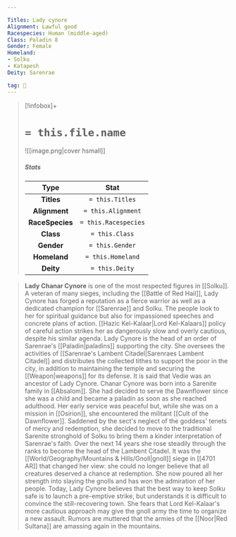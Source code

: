 ```yaml
---

Titles: Lady cynore
Alignment: Lawful good
Racespecies: Human (middle-aged)
Class: Paladin 8
Gender: Female
Homeland:
- Solku
- Katapesh
Deity: Sarenrae

tag: 👤️
---
```


> [!infobox]+
> #  `= this.file.name`
> ![[image.png|cover hsmall]]
> ##### Stats
> Type | Stat |
> :---: |:---:|
> **Titles** | `= this.Titles` |
> **Alignment** | `= this.Alignment` |
> **RaceSpecies** | `= this.Racespecies` |
> **Class** | `= this.Class` |
> **Gender** | `= this.Gender` |
> **Homeland** | `= this.Homeland` |
> **Deity** | `= this.Deity` |



> **Lady Chanar Cynore** is one of the most respected figures in [[Solku]]. A veteran of many sieges, including the [[Battle of Red Hail]], Lady Cynore has forged a reputation as a fierce warrior as well as a dedicated champion for [[Sarenrae]] and Solku. The people look to her for spiritual guidance but also for impassioned speeches and concrete plans of action. [[Hazic Kel-Kalaar|Lord Kel-Kalaars]] policy of careful action strikes her as dangerously slow and overly cautious, despite his similar agenda. Lady Cynore is the head of an order of Sarenrae's [[Paladin|paladins]] supporting the city. She oversees the activities of [[Sarenrae's Lambent Citadel|Sarenraes Lambent Citadel]] and distributes the collected tithes to support the poor in the city, in addition to maintaining the temple and securing the [[Weapon|weapons]] for its defense.
> It is said that Vedie was an ancestor of Lady Cynore.
> Chanar Cynore was born into a Sarenite family in [[Absalom]]. She had decided to serve the Dawnflower since she was a child and became a paladin as soon as she reached adulthood. Her early service was peaceful but, while she was on a mission in [[Osirion]], she encountered the militant [[Cult of the Dawnflower]]. Saddened by the sect's neglect of the goddess' tenets of mercy and redemption, she decided to move to the traditional Sarenite stronghold of Solku to bring them a kinder interpretation of Sarenrae's faith. Over the next 14 years she rose steadily through the ranks to become the head of the Lambent Citadel. It was the [[World/Geography/Mountains & Hills/Gnoll|gnoll]] siege in [[4701 AR]] that changed her view: she could no longer believe that all creatures deserved a chance at redemption. She now poured all her strength into slaying the gnolls and has won the admiration of her people.
> Today, Lady Cynore believes that the best way to keep Solku safe is to launch a pre-emptive strike, but understands it is difficult to convince the still-recovering town. She fears that Lord Kel-Kalaar's more cautious approach may give the gnoll army the time to organize a new assault. Rumors are muttered that the armies of the [[Noor|Red Sultana]] are amassing again in the mountains.








